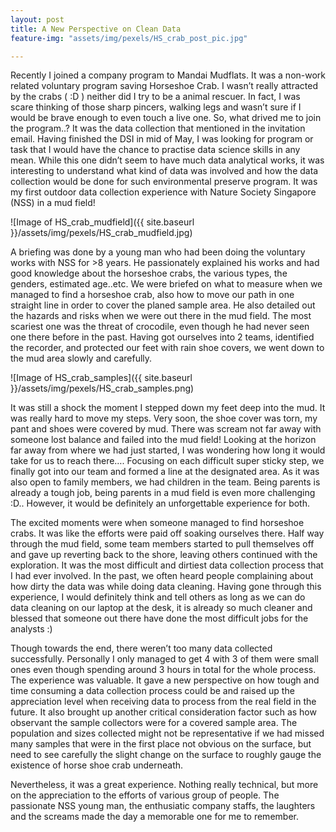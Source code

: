 ```yaml
---
layout: post
title: A New Perspective on Clean Data
feature-img: "assets/img/pexels/HS_crab_post_pic.jpg"

---
```



Recently I joined a company program to Mandai Mudflats. It was a non-work related voluntary program saving Horseshoe Crab. I wasn’t really attracted by the crabs ( :D ) neither did I try to be a animal rescuer. In fact, I was scare thinking of those sharp pincers, walking legs and wasn’t sure if I would be brave enough to even touch a live one. So, what drived me to join the program..? It was the data collection that mentioned in the invitation email. Having finished the DSI in mid of May, I was looking for program or task that I would have the chance to practise data science skills in any mean. While this one didn’t seem to have much data analytical works, it was interesting to understand what kind of data was involved and how the data collection would be done for such environmental preserve program. It was my first outdoor data collection experience with Nature Society Singapore (NSS) in a mud field!


![Image of HS_crab_mudfield]({{ site.baseurl }}/assets/img/pexels/HS_crab_mudfield.jpg)

A briefing was done by a young man who had been doing the voluntary works with NSS for >8 years.  He passionately explained his works and had good knowledge about the horseshoe crabs, the various types, the genders, estimated age..etc. We were briefed on what to measure when we managed to find a horseshoe crab, also how to move our path in one straight line in order to cover the planed sample area. He also detailed out the hazards and risks when we were out there in the mud field. The most scariest one was  the threat of crocodile, even though he had never seen one there before in the past. Having got ourselves into 2 teams, identified the recorder, and protected our feet with rain shoe covers, we went down to the mud area slowly and carefully.


![Image of HS_crab_samples]({{ site.baseurl }}/assets/img/pexels/HS_crab_samples.png)


It was still a shock the moment I stepped down my feet deep into the mud. It was really hard to move my steps. Very soon, the shoe cover was torn, my pant and shoes were covered by mud. There was scream not far away with someone lost balance and failed into the mud field! Looking at the horizon far away from where we had just started, I was wondering how long it would take for us to reach there…. Focusing on each difficult super sticky step, we finally got into our team and formed a line at the designated area. As it was also open to family members, we had children in the team. Being parents is already a tough job, being parents in a mud field is even more challenging :D..  However, it would be definitely an unforgettable experience for both. 

The excited moments were when someone managed to find horseshoe crabs. It was like the efforts were paid off soaking ourselves there. Half way through the mud field, some team members started to pull themselves off and gave up reverting back to the shore, leaving others continued with the exploration.  It was the most difficult and dirtiest data collection process that I had ever involved. In the past, we often heard people complaining about how dirty the data was while doing data cleaning. Having gone through this experience, I would definitely think and tell others as long as we can do data cleaning on our laptop at the desk, it is already so much cleaner and blessed that someone out there have done the most difficult jobs for the analysts :)

Though towards the end, there weren’t too many data collected successfully. Personally I only managed to get 4 with 3 of them were small ones even though spending around 3 hours in total for the whole process. The experience was valuable. It gave a new perspective on how tough and time consuming a data collection process could be and raised up the appreciation level when receiving data to process from the real field in the future. It also brought up another critical consideration factor such as how observant the sample collectors were for a covered sample area. The population and sizes collected might not be representative if we had missed many samples that were in the first place not obvious on the surface, but need to see carefully the slight change on the surface to roughly gauge the existence of horse shoe crab underneath.

Nevertheless, it was a great experience. Nothing really technical, but more on the appreciation to the efforts of various group of people. The passionate NSS young man, the enthusiatic company staffs, the laughters and the screams made the day a memorable one for me to remember.
